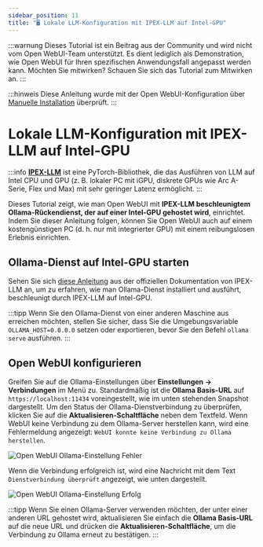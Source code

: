 ```yaml
---
sidebar_position: 11
title: "🖥️ Lokale LLM-Konfiguration mit IPEX-LLM auf Intel-GPU"
---
```


:::warnung
Dieses Tutorial ist ein Beitrag aus der Community und wird nicht vom Open WebUI-Team unterstützt. Es dient lediglich als Demonstration, wie Open WebUI für Ihren spezifischen Anwendungsfall angepasst werden kann. Möchten Sie mitwirken? Schauen Sie sich das Tutorial zum Mitwirken an.
:::

:::hinweis
Diese Anleitung wurde mit der Open WebUI-Konfiguration über [Manuelle Installation](/getting-started/index.md) überprüft.
:::

# Lokale LLM-Konfiguration mit IPEX-LLM auf Intel-GPU

:::info
[**IPEX-LLM**](https://github.com/intel-analytics/ipex-llm) ist eine PyTorch-Bibliothek, die das Ausführen von LLM auf Intel CPU und GPU (z. B. lokaler PC mit iGPU, diskrete GPUs wie Arc A-Serie, Flex und Max) mit sehr geringer Latenz ermöglicht.
:::

Dieses Tutorial zeigt, wie man Open WebUI mit **IPEX-LLM beschleunigtem Ollama-Rückendienst, der auf einer Intel-GPU gehostet wird**, einrichtet. Indem Sie dieser Anleitung folgen, können Sie Open WebUI auch auf einem kostengünstigen PC (d. h. nur mit integrierter GPU) mit einem reibungslosen Erlebnis einrichten.

## Ollama-Dienst auf Intel-GPU starten

Sehen Sie sich [diese Anleitung](https://ipex-llm.readthedocs.io/en/latest/doc/LLM/Quickstart/ollama_quickstart.html) aus der offiziellen Dokumentation von IPEX-LLM an, um zu erfahren, wie man Ollama-Dienst installiert und ausführt, beschleunigt durch IPEX-LLM auf Intel-GPU.

:::tipp
Wenn Sie den Ollama-Dienst von einer anderen Maschine aus erreichen möchten, stellen Sie sicher, dass Sie die Umgebungsvariable `OLLAMA_HOST=0.0.0.0` setzen oder exportieren, bevor Sie den Befehl `ollama serve` ausführen.
:::

## Open WebUI konfigurieren

Greifen Sie auf die Ollama-Einstellungen über **Einstellungen -> Verbindungen** im Menü zu. Standardmäßig ist die **Ollama Basis-URL** auf `https://localhost:11434` voreingestellt, wie im unten stehenden Snapshot dargestellt. Um den Status der Ollama-Dienstverbindung zu überprüfen, klicken Sie auf die **Aktualisieren-Schaltfläche** neben dem Textfeld. Wenn WebUI keine Verbindung zu dem Ollama-Server herstellen kann, wird eine Fehlermeldung angezeigt: `WebUI konnte keine Verbindung zu Ollama herstellen`.

![Open WebUI Ollama-Einstellung Fehler](https://llm-assets.readthedocs.io/en/latest/_images/open_webui_settings_0.png)

Wenn die Verbindung erfolgreich ist, wird eine Nachricht mit dem Text `Dienstverbindung überprüft` angezeigt, wie unten dargestellt.

![Open WebUI Ollama-Einstellung Erfolg](https://llm-assets.readthedocs.io/en/latest/_images/open_webui_settings.png)

:::tipp
Wenn Sie einen Ollama-Server verwenden möchten, der unter einer anderen URL gehostet wird, aktualisieren Sie einfach die **Ollama Basis-URL** auf die neue URL und drücken die **Aktualisieren-Schaltfläche**, um die Verbindung zu Ollama erneut zu bestätigen.
:::
